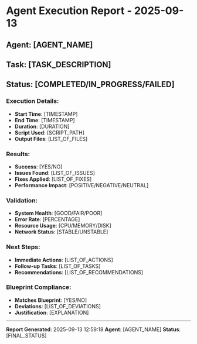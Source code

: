 
# Agent Execution Report - 2025-09-13

## Agent: [AGENT_NAME]
## Task: [TASK_DESCRIPTION]
## Status: [COMPLETED/IN_PROGRESS/FAILED]

### Execution Details:
- **Start Time**: [TIMESTAMP]
- **End Time**: [TIMESTAMP]
- **Duration**: [DURATION]
- **Script Used**: [SCRIPT_PATH]
- **Output Files**: [LIST_OF_FILES]

### Results:
- **Success**: [YES/NO]
- **Issues Found**: [LIST_OF_ISSUES]
- **Fixes Applied**: [LIST_OF_FIXES]
- **Performance Impact**: [POSITIVE/NEGATIVE/NEUTRAL]

### Validation:
- **System Health**: [GOOD/FAIR/POOR]
- **Error Rate**: [PERCENTAGE]
- **Resource Usage**: [CPU/MEMORY/DISK]
- **Network Status**: [STABLE/UNSTABLE]

### Next Steps:
- **Immediate Actions**: [LIST_OF_ACTIONS]
- **Follow-up Tasks**: [LIST_OF_TASKS]
- **Recommendations**: [LIST_OF_RECOMMENDATIONS]

### Blueprint Compliance:
- **Matches Blueprint**: [YES/NO]
- **Deviations**: [LIST_OF_DEVIATIONS]
- **Justification**: [EXPLANATION]

---
**Report Generated**: 2025-09-13 12:59:18
**Agent**: [AGENT_NAME]
**Status**: [FINAL_STATUS]
        